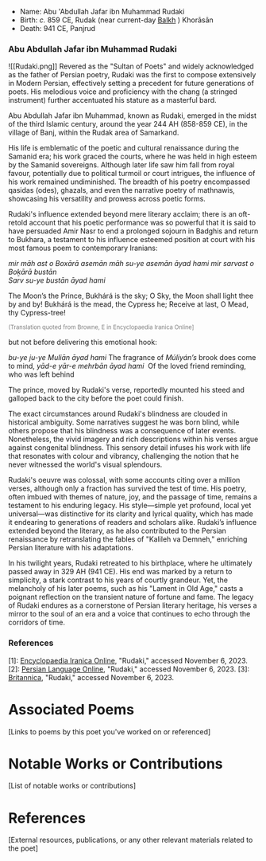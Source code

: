 
- Name: Abu 'Abdullah Jafar ibn Muhammad Rudaki
- Birth: _c._ 859 CE, Rudak (near current-day [Balkh](https://www.google.com/maps/place/Balkh,+Afghanistan/@30.1672289,54.7924265,4.37z/data=!4m6!3m5!1s0x3f34eeaa00c6a8e7:0x7fc3ab84bd7a9fa8!8m2!3d36.7550603!4d66.8975372!16zL20vMDF4M3J2?entry=ttu) ) Khorāsān 
- Death: 941 CE, Panjrud

### Abu Abdullah Jafar ibn Muhammad Rudaki

![[Rudaki.png]]
Revered as the "Sultan of Poets" and widely acknowledged as the father of Persian poetry, Rudaki was the first to compose extensively in Modern Persian, effectively setting a precedent for future generations of poets. His melodious voice and proficiency with the chang (a stringed instrument) further accentuated his stature as a masterful bard. 

Abu Abdullah Jafar ibn Muhammad, known as Rudaki, emerged in the midst of the third Islamic century, around the year 244 AH (858-859 CE), in the village of Banj, within the Rudak area of Samarkand.

His life is emblematic of the poetic and cultural renaissance during the Samanid era; his work graced the courts, where he was held in high esteem by the Samanid sovereigns. Although later life saw him fall from royal favour, potentially due to political turmoil or court intrigues, the influence of his work remained undiminished. The breadth of his poetry encompassed qasidas (odes), ghazals, and even the narrative poetry of mathnawis, showcasing his versatility and prowess across poetic forms.

Rudaki's influence extended beyond mere literary acclaim; there is an oft-retold account that his poetic performance was so powerful that it is said to have persuaded Amir Nasr to end a prolonged sojourn in Badghis and return to Bukhara, a testament to his influence esteemed position at court with his most famous poem to contemporary Iranians:

_mir māh ast o Boxārā asemān_
_māh su-ye asemān āyad hami_
_mir sarvast o Boḵārā bustān_                           
_Sarv su-ye bustān āyad hami_


The Moon’s the Prince, Bukhárá is the sky;
O Sky, the Moon shall light thee by and by!
Bukhárá is the mead, the Cypress he;
Receive at last, O Mead, thy Cypress-tree!

<sub><font color="#7f7f7f">(Translation quoted from Browne, E in Encyclopaedia Iranica Online] </font></sub>

but not before delivering this emotional hook: 

_bu-ye ju-ye Muliān āyad hami_                      The fragrance of _Múliyán’s_ brook does come to mind,
_yād-e yār-e mehrbān āyad hami_                   Of the loved friend reminding, who was left behind

The prince, moved by Rudaki's verse, reportedly mounted his steed and galloped back to the city before the poet could finish.

The exact circumstances around Rudaki's blindness are clouded in historical ambiguity. Some narratives suggest he was born blind, while others propose that his blindness was a consequence of later events. Nonetheless, the vivid imagery and rich descriptions within his verses argue against congenital blindness. This sensory detail infuses his work with life that resonates with colour and vibrancy, challenging the notion that he never witnessed the world's visual splendours.

Rudaki's oeuvre was colossal, with some accounts citing over a million verses, although only a fraction has survived the test of time. His poetry, often imbued with themes of nature, joy, and the passage of time, remains a testament to his enduring legacy. His style—simple yet profound, local yet universal—was distinctive for its clarity and lyrical quality, which has made it endearing to generations of readers and scholars alike. Rudaki’s influence extended beyond the literary, as he also contributed to the Persian renaissance by retranslating the fables of "Kalileh va Demneh," enriching Persian literature with his adaptations.

In his twilight years, Rudaki retreated to his birthplace, where he ultimately passed away in 329 AH (941 CE). His end was marked by a return to simplicity, a stark contrast to his years of courtly grandeur. Yet, the melancholy of his later poems, such as his "Lament in Old Age," casts a poignant reflection on the transient nature of fortune and fame. The legacy of Rudaki endures as a cornerstone of Persian literary heritage, his verses a mirror to the soul of an era and a voice that continues to echo through the corridors of time.

### References

[1]: [Encyclopaedia Iranica Online](https://referenceworks.brillonline.com/entries/encyclopaedia-iranica-online/rudaki-COM_365278), "Rudaki," accessed November 6, 2023.
[2]: [Persian Language Online](https://persianlanguageonline.com/persian-poetry/rudaki/), "Rudaki," accessed November 6, 2023.
[3]: [Britannica](https://www.britannica.com/biography/Rudaki), "Rudaki," accessed November 6, 2023.


# Associated Poems
[Links to poems by this poet you've worked on or referenced]

# Notable Works or Contributions
[List of notable works or contributions]

# References
[External resources, publications, or any other relevant materials related to the poet]
